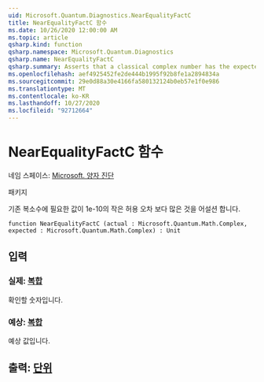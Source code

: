 ```yaml
---
uid: Microsoft.Quantum.Diagnostics.NearEqualityFactC
title: NearEqualityFactC 함수
ms.date: 10/26/2020 12:00:00 AM
ms.topic: article
qsharp.kind: function
qsharp.namespace: Microsoft.Quantum.Diagnostics
qsharp.name: NearEqualityFactC
qsharp.summary: Asserts that a classical complex number has the expected value up to a small tolerance of 1e-10.
ms.openlocfilehash: aef4925452fe2de444b1995f92b8fe1a2894834a
ms.sourcegitcommit: 29e0d88a30e4166fa580132124b0eb57e1f0e986
ms.translationtype: MT
ms.contentlocale: ko-KR
ms.lasthandoff: 10/27/2020
ms.locfileid: "92712664"
---
```

# <a name="nearequalityfactc-function"></a>NearEqualityFactC 함수

네임 스페이스: [Microsoft. 양자 진단](xref:Microsoft.Quantum.Diagnostics)

패키지 [](https://nuget.org/packages/)


기존 복소수에 필요한 값이 1e-10의 작은 허용 오차 보다 많은 것을 어설션 합니다.

```qsharp
function NearEqualityFactC (actual : Microsoft.Quantum.Math.Complex, expected : Microsoft.Quantum.Math.Complex) : Unit
```


## <a name="input"></a>입력

### <a name="actual--complex"></a>실제: [복합](xref:Microsoft.Quantum.Math.Complex)

확인할 숫자입니다.


### <a name="expected--complex"></a>예상: [복합](xref:Microsoft.Quantum.Math.Complex)

예상 값입니다.



## <a name="output--unit"></a>출력: [단위](xref:microsoft.quantum.lang-ref.unit)

